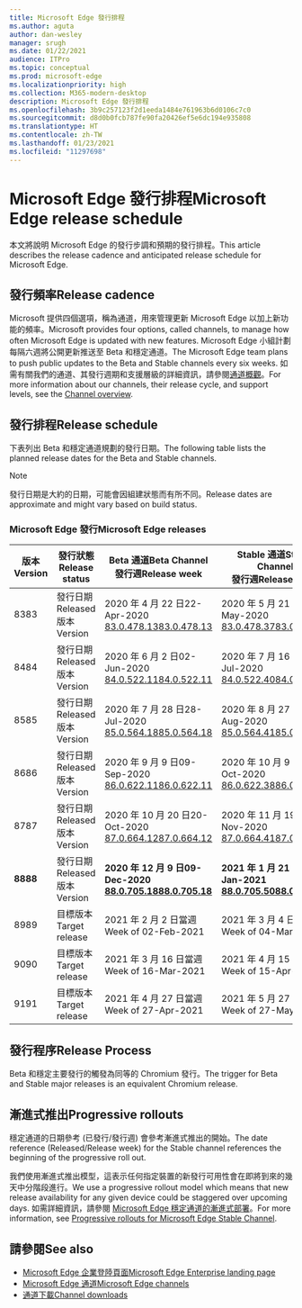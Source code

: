 ```yaml
---
title: Microsoft Edge 發行排程
ms.author: aguta
author: dan-wesley
manager: srugh
ms.date: 01/22/2021
audience: ITPro
ms.topic: conceptual
ms.prod: microsoft-edge
ms.localizationpriority: high
ms.collection: M365-modern-desktop
description: Microsoft Edge 發行排程
ms.openlocfilehash: 3b9c257123f2d1eeda1484e761963b6d0106c7c0
ms.sourcegitcommit: d8d0b0fcb787fe90fa20426ef5e6dc194e935808
ms.translationtype: HT
ms.contentlocale: zh-TW
ms.lasthandoff: 01/23/2021
ms.locfileid: "11297698"
---
```

# <span data-ttu-id="62812-103">Microsoft Edge 發行排程</span><span class="sxs-lookup"><span data-stu-id="62812-103">Microsoft Edge release schedule</span></span>

<span data-ttu-id="62812-104">本文將說明 Microsoft Edge 的發行步調和預期的發行排程。</span><span class="sxs-lookup"><span data-stu-id="62812-104">This article describes the release cadence and anticipated release schedule for Microsoft Edge.</span></span>

## <span data-ttu-id="62812-105">發行頻率</span><span class="sxs-lookup"><span data-stu-id="62812-105">Release cadence</span></span>

<span data-ttu-id="62812-106">Microsoft 提供四個選項，稱為通道，用來管理更新 Microsoft Edge 以加上新功能的頻率。</span><span class="sxs-lookup"><span data-stu-id="62812-106">Microsoft provides four options, called channels, to manage how often Microsoft Edge is updated with new features.</span></span> <span data-ttu-id="62812-107">Microsoft Edge 小組計劃每隔六週將公開更新推送至 Beta 和穩定通道。</span><span class="sxs-lookup"><span data-stu-id="62812-107">The Microsoft Edge team plans to push public updates to the Beta and Stable channels every six weeks.</span></span> <span data-ttu-id="62812-108">如需有關我們的通道、其發行週期和支援層級的詳細資訊，請參閱[通道概觀](https://docs.microsoft.com/DeployEdge/microsoft-edge-channels#channel-overview)。</span><span class="sxs-lookup"><span data-stu-id="62812-108">For more information about our channels, their release cycle, and support levels, see the [Channel overview](https://docs.microsoft.com/DeployEdge/microsoft-edge-channels#channel-overview).</span></span>

## <span data-ttu-id="62812-109">發行排程</span><span class="sxs-lookup"><span data-stu-id="62812-109">Release schedule</span></span>

<span data-ttu-id="62812-110">下表列出 Beta 和穩定通道規劃的發行日期。</span><span class="sxs-lookup"><span data-stu-id="62812-110">The following table lists the planned release dates for the Beta and Stable channels.</span></span>

> [!NOTE]
> <span data-ttu-id="62812-111">發行日期是大約的日期，可能會因組建狀態而有所不同。</span><span class="sxs-lookup"><span data-stu-id="62812-111">Release dates are approximate and might vary based on build status.</span></span>

### <span data-ttu-id="62812-112">Microsoft Edge 發行</span><span class="sxs-lookup"><span data-stu-id="62812-112">Microsoft Edge releases</span></span>

| <span data-ttu-id="62812-113">版本</span><span class="sxs-lookup"><span data-stu-id="62812-113">Version</span></span> | <span data-ttu-id="62812-114">發行狀態</span><span class="sxs-lookup"><span data-stu-id="62812-114">Release status</span></span> | <span data-ttu-id="62812-115">Beta 通道</span><span class="sxs-lookup"><span data-stu-id="62812-115">Beta Channel</span></span><br><span data-ttu-id="62812-116">發行週</span><span class="sxs-lookup"><span data-stu-id="62812-116">Release week</span></span> | <span data-ttu-id="62812-117">Stable 通道</span><span class="sxs-lookup"><span data-stu-id="62812-117">Stable Channel</span></span><br><span data-ttu-id="62812-118">發行週</span><span class="sxs-lookup"><span data-stu-id="62812-118">Release week</span></span> |
|---------|-----|------|--------|
| <span data-ttu-id="62812-119">83</span><span class="sxs-lookup"><span data-stu-id="62812-119">83</span></span> | <span data-ttu-id="62812-120">發行日期</span><span class="sxs-lookup"><span data-stu-id="62812-120">Released</span></span><br><span data-ttu-id="62812-121">版本</span><span class="sxs-lookup"><span data-stu-id="62812-121">Version</span></span> | <span data-ttu-id="62812-122">2020 年 4 月 22 日</span><span class="sxs-lookup"><span data-stu-id="62812-122">22-Apr-2020</span></span><br>[<span data-ttu-id="62812-123">83.0.478.13</span><span class="sxs-lookup"><span data-stu-id="62812-123">83.0.478.13</span></span>](https://docs.microsoft.com/DeployEdge/microsoft-edge-relnote-archive-beta-channel#version-83047813-april-22) | <span data-ttu-id="62812-124">2020 年 5 月 21 日</span><span class="sxs-lookup"><span data-stu-id="62812-124">21-May-2020</span></span><br> [<span data-ttu-id="62812-125">83.0.478.37</span><span class="sxs-lookup"><span data-stu-id="62812-125">83.0.478.37</span></span>](https://docs.microsoft.com/DeployEdge/microsoft-edge-relnote-archive-stable-channel#version-83047837-may-21) |
| <span data-ttu-id="62812-126">84</span><span class="sxs-lookup"><span data-stu-id="62812-126">84</span></span> | <span data-ttu-id="62812-127">發行日期</span><span class="sxs-lookup"><span data-stu-id="62812-127">Released</span></span><br><span data-ttu-id="62812-128">版本</span><span class="sxs-lookup"><span data-stu-id="62812-128">Version</span></span> | <span data-ttu-id="62812-129">2020 年 6 月 2 日</span><span class="sxs-lookup"><span data-stu-id="62812-129">02-Jun-2020</span></span><br>[<span data-ttu-id="62812-130">84.0.522.11</span><span class="sxs-lookup"><span data-stu-id="62812-130">84.0.522.11</span></span>](https://docs.microsoft.com/DeployEdge/microsoft-edge-relnote-archive-beta-channel#version-84052211-june-2) | <span data-ttu-id="62812-131">2020 年 7 月 16 日</span><span class="sxs-lookup"><span data-stu-id="62812-131">16-Jul-2020</span></span><br> [<span data-ttu-id="62812-132">84.0.522.40</span><span class="sxs-lookup"><span data-stu-id="62812-132">84.0.522.40</span></span>](https://docs.microsoft.com/DeployEdge/microsoft-edge-relnote-archive-stable-channel#version-84052240-july-16) |
| <span data-ttu-id="62812-133">85</span><span class="sxs-lookup"><span data-stu-id="62812-133">85</span></span> | <span data-ttu-id="62812-134">發行日期</span><span class="sxs-lookup"><span data-stu-id="62812-134">Released</span></span><br><span data-ttu-id="62812-135">版本</span><span class="sxs-lookup"><span data-stu-id="62812-135">Version</span></span> | <span data-ttu-id="62812-136">2020 年 7 月 28 日</span><span class="sxs-lookup"><span data-stu-id="62812-136">28-Jul-2020</span></span><br>[<span data-ttu-id="62812-137">85.0.564.18</span><span class="sxs-lookup"><span data-stu-id="62812-137">85.0.564.18</span></span>](https://docs.microsoft.com/DeployEdge/microsoft-edge-relnote-archive-beta-channel#version-85056418-july-28)  | <span data-ttu-id="62812-138">2020 年 8 月 27 日</span><span class="sxs-lookup"><span data-stu-id="62812-138">27-Aug-2020</span></span><br>[<span data-ttu-id="62812-139">85.0.564.41</span><span class="sxs-lookup"><span data-stu-id="62812-139">85.0.564.41</span></span>](https://docs.microsoft.com/DeployEdge/microsoft-edge-relnote-stable-channel#version-85056441-august-27) |
| <span data-ttu-id="62812-140">86</span><span class="sxs-lookup"><span data-stu-id="62812-140">86</span></span> | <span data-ttu-id="62812-141">發行日期</span><span class="sxs-lookup"><span data-stu-id="62812-141">Released</span></span><br><span data-ttu-id="62812-142">版本</span><span class="sxs-lookup"><span data-stu-id="62812-142">Version</span></span> | <span data-ttu-id="62812-143">2020 年 9 月 9 日</span><span class="sxs-lookup"><span data-stu-id="62812-143">09-Sep-2020</span></span><br>[<span data-ttu-id="62812-144">86.0.622.11</span><span class="sxs-lookup"><span data-stu-id="62812-144">86.0.622.11</span></span>](https://docs.microsoft.com/DeployEdge/microsoft-edge-relnote-beta-channel#version-86062211-september-9) | <span data-ttu-id="62812-145">2020 年 10 月 9 日</span><span class="sxs-lookup"><span data-stu-id="62812-145">09-Oct-2020</span></span><br>[<span data-ttu-id="62812-146">86.0.622.38</span><span class="sxs-lookup"><span data-stu-id="62812-146">86.0.622.38</span></span>](https://docs.microsoft.com/deployedge/microsoft-edge-relnote-stable-channel#version-86062238-october-9) |
| <span data-ttu-id="62812-147">87</span><span class="sxs-lookup"><span data-stu-id="62812-147">87</span></span> | <span data-ttu-id="62812-148">發行日期</span><span class="sxs-lookup"><span data-stu-id="62812-148">Released</span></span><br><span data-ttu-id="62812-149">版本</span><span class="sxs-lookup"><span data-stu-id="62812-149">Version</span></span> | <span data-ttu-id="62812-150">2020 年 10 月 20 日</span><span class="sxs-lookup"><span data-stu-id="62812-150">20-Oct-2020</span></span><br>[<span data-ttu-id="62812-151">87.0.664.12</span><span class="sxs-lookup"><span data-stu-id="62812-151">87.0.664.12</span></span>](https://docs.microsoft.com/deployedge/microsoft-edge-relnote-beta-channel#version-87066412--october-20) | <span data-ttu-id="62812-152">2020 年 11 月 19 日</span><span class="sxs-lookup"><span data-stu-id="62812-152">19-Nov-2020</span></span><br>[<span data-ttu-id="62812-153">87.0.664.41</span><span class="sxs-lookup"><span data-stu-id="62812-153">87.0.664.41</span></span>](https://docs.microsoft.com/deployedge/microsoft-edge-relnote-stable-channel#version-87066441-november-19) |
| **<span data-ttu-id="62812-154">88</span><span class="sxs-lookup"><span data-stu-id="62812-154">88</span></span>** | <span data-ttu-id="62812-155">發行日期</span><span class="sxs-lookup"><span data-stu-id="62812-155">Released</span></span><br><span data-ttu-id="62812-156">版本</span><span class="sxs-lookup"><span data-stu-id="62812-156">Version</span></span> | **<span data-ttu-id="62812-157">2020 年 12 月 9 日</span><span class="sxs-lookup"><span data-stu-id="62812-157">09-Dec-2020</span></span>**<br>**[<span data-ttu-id="62812-158">88.0.705.18</span><span class="sxs-lookup"><span data-stu-id="62812-158">88.0.705.18</span></span>](https://docs.microsoft.com/deployedge/microsoft-edge-relnote-beta-channel#version-88070518-december-9)** | **<span data-ttu-id="62812-159">2021 年 1 月 21 日</span><span class="sxs-lookup"><span data-stu-id="62812-159">21-Jan-2021</span></span>**<br>**[<span data-ttu-id="62812-160">88.0.705.50</span><span class="sxs-lookup"><span data-stu-id="62812-160">88.0.705.50</span></span>](https://docs.microsoft.com/deployedge/microsoft-edge-relnote-stable-channel#version-88070550-january-21)**|
| <span data-ttu-id="62812-161">89</span><span class="sxs-lookup"><span data-stu-id="62812-161">89</span></span> | <span data-ttu-id="62812-162">目標版本</span><span class="sxs-lookup"><span data-stu-id="62812-162">Target release</span></span> | <span data-ttu-id="62812-163">2021 年 2 月 2 日當週</span><span class="sxs-lookup"><span data-stu-id="62812-163">Week of 02-Feb-2021</span></span> | <span data-ttu-id="62812-164">2021 年 3 月 4 日當週</span><span class="sxs-lookup"><span data-stu-id="62812-164">Week of 04-Mar-2021</span></span> |
| <span data-ttu-id="62812-165">90</span><span class="sxs-lookup"><span data-stu-id="62812-165">90</span></span> | <span data-ttu-id="62812-166">目標版本</span><span class="sxs-lookup"><span data-stu-id="62812-166">Target release</span></span> | <span data-ttu-id="62812-167">2021 年 3 月 16 日當週</span><span class="sxs-lookup"><span data-stu-id="62812-167">Week of 16-Mar-2021</span></span> | <span data-ttu-id="62812-168">2021 年 4 月 15 日當週</span><span class="sxs-lookup"><span data-stu-id="62812-168">Week of 15-Apr-2021</span></span> |
| <span data-ttu-id="62812-169">91</span><span class="sxs-lookup"><span data-stu-id="62812-169">91</span></span> | <span data-ttu-id="62812-170">目標版本</span><span class="sxs-lookup"><span data-stu-id="62812-170">Target release</span></span> | <span data-ttu-id="62812-171">2021 年 4 月 27 日當週</span><span class="sxs-lookup"><span data-stu-id="62812-171">Week of 27-Apr-2021</span></span> | <span data-ttu-id="62812-172">2021 年 5 月 27 日當週</span><span class="sxs-lookup"><span data-stu-id="62812-172">Week of 27-May-2021</span></span> |

## <span data-ttu-id="62812-173">發行程序</span><span class="sxs-lookup"><span data-stu-id="62812-173">Release Process</span></span>

<span data-ttu-id="62812-174">Beta 和穩定主要發行的觸發為同等的 Chromium 發行。</span><span class="sxs-lookup"><span data-stu-id="62812-174">The trigger for Beta and Stable major releases is an equivalent Chromium release.</span></span>

## <span data-ttu-id="62812-175">漸進式推出</span><span class="sxs-lookup"><span data-stu-id="62812-175">Progressive rollouts</span></span>

<span data-ttu-id="62812-176">穩定通道的日期參考 (已發行/發行週) 會參考漸進式推出的開始。</span><span class="sxs-lookup"><span data-stu-id="62812-176">The date reference (Released/Release week) for the Stable channel references the beginning of the progressive roll out.</span></span>

<span data-ttu-id="62812-177">我們使用漸進式推出模型，這表示任何指定裝置的新發行可用性會在即將到來的幾天中分階段進行。</span><span class="sxs-lookup"><span data-stu-id="62812-177">We use a progressive rollout model which means that new release availability for any given device could be staggered over upcoming days.</span></span> <span data-ttu-id="62812-178">如需詳細資訊，請參閱 [Microsoft Edge 穩定通道的漸進式部署](microsoft-edge-update-progressive-rollout.md)。</span><span class="sxs-lookup"><span data-stu-id="62812-178">For more information, see [Progressive rollouts for Microsoft Edge Stable Channel](microsoft-edge-update-progressive-rollout.md).</span></span>

## <span data-ttu-id="62812-179">請參閱</span><span class="sxs-lookup"><span data-stu-id="62812-179">See also</span></span>

- [<span data-ttu-id="62812-180">Microsoft Edge 企業登陸頁面</span><span class="sxs-lookup"><span data-stu-id="62812-180">Microsoft Edge Enterprise landing page</span></span>](https://aka.ms/EdgeEnterprise)
- [<span data-ttu-id="62812-181">Microsoft Edge 通道</span><span class="sxs-lookup"><span data-stu-id="62812-181">Microsoft Edge channels</span></span>](microsoft-edge-channels.md)
- [<span data-ttu-id="62812-182">通道下載</span><span class="sxs-lookup"><span data-stu-id="62812-182">Channel downloads</span></span>](https://www.microsoft.com/edge/business/download)